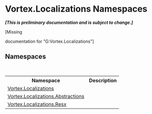 # Vortex.Localizations Namespaces
 _**\[This is preliminary documentation and is subject to change.\]**_

\[Missing <summary> documentation for "G:Vortex.Localizations"\]


## Namespaces
&nbsp;<table><tr><th>Namespace</th><th>Description</th></tr><tr><td><a href="N_Vortex_Localizations.md">Vortex.Localizations</a></td><td></td></tr><tr><td><a href="N_Vortex_Localizations_Abstractions.md">Vortex.Localizations.Abstractions</a></td><td></td></tr><tr><td><a href="N_Vortex_Localizations_Resx.md">Vortex.Localizations.Resx</a></td><td></td></tr></table>&nbsp;
